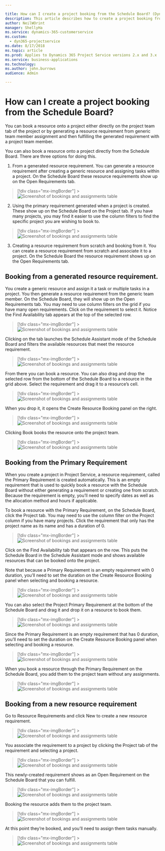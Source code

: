 ```yaml
---

title: How can I create a project booking from the Schedule Board? (Dynamics 365 for Project Service) | MicrosoftDocs
description: This article describes how to create a project booking from the Schedule Board in Dynamics 365 Project Service.
author: NeilWOrint 
manager: ShellyHa
ms.service: dynamics-365-customerservice
ms.custom:
  - dyn365-projectservice
ms.date: 8/17/2018
ms.topic: article
ms.prod: Applies to Dynamics 365 Project Service versions 2.x and 3.x 
ms.service: business-applications
ms.technology: 
ms.author: john.burrows
audience: Admin

---
```


# How can I create a project booking from the Schedule Board?

You can book a resource onto a project either directly on the project team tab of the project or by generating a resource requirement from generic team member assignment and then fulfilling the generated requirement with a project team member.

You can also book a resource onto a project directly from the Schedule Board. There are three options for doing this.

1. From a generated resource requirement. You can generate a resource requirement after creating a generic resource and assigning tasks within a project. On the Schedule Board these resource requirements show up on the Open Requirements tab.

> [!div class="mx-imgBorder"] > ![Screenshot of bookings and assignments table](media/FAQ-Project-Booking-Schedule-Board-1.png)

2. Using the primary requirement generated when a project is created. These show up on the Schedule Board on the Project tab. If you have many projects, you may find it easier to use the column filters to find the specific project you are wishing to book to.

> [!div class="mx-imgBorder"] > ![Screenshot of bookings and assignments table](media/FAQ-Project-Booking-Schedule-Board-2.png)

3. Creating a resource requirement from scratch and booking from it. You can create a resource requirement from scratch and associate it to a project. On the Schedule Board the resource requirement shows up on the Open Requirements tab.

## Booking from a generated resource requirement.

You create a generic resource and assign it a task or multiple tasks in a project. You then generate a resource requirement from the generic team member. On the Schedule Board, they will show up on the Open Requirements tab. You may need to use column filters on the grid if you have many open requirements. Click on the requirement to select it. Notice the Find Availability tab appears at the top of the selected row.

> [!div class="mx-imgBorder"] > ![Screenshot of bookings and assignments table](media/FAQ-Project-Booking-Schedule-Board-3.png)
 
Clicking on the tab launches the Schedule Assistant mode of the Schedule Board and filters the available resources that meet the resource requirement.

> [!div class="mx-imgBorder"] > ![Screenshot of bookings and assignments table](media/FAQ-Project-Booking-Schedule-Board-4.png)
 
From there you can book a resource.
You can also drag and drop the selected row from the bottom of the Schedule Board to a resource in the grid above. Select the requirement and drag it to a resource’s cell.

> [!div class="mx-imgBorder"] > ![Screenshot of bookings and assignments table](media/FAQ-Project-Booking-Schedule-Board-5.png)
 
When you drop it, it opens the Create Resource Booking panel on the right.

> [!div class="mx-imgBorder"] > ![Screenshot of bookings and assignments table](media/FAQ-Project-Booking-Schedule-Board-6.png)
 
Clicking Book books the resource onto the project team.

> [!div class="mx-imgBorder"] > ![Screenshot of bookings and assignments table](media/FAQ-Project-Booking-Schedule-Board-7.png)
 
## Booking from the Primary Requirement

When you create a project in Project Service, a resource requirement, called the Primary Requirement is created automatically. This is an empty requirement that is used to quickly book a resource with the Schedule Board without either generating a requirement or creating one from scratch. Because the requirement is empty, you’ll need to specify dates as well as the allocation method and hours if applicable. 

To book a resource with the Primary Requirement, on the Schedule Board, click the Project tab. You may need to use the column filter on the Project column if you have many projects.
Click the requirement that only has the project name as its name and has a duration of 0.
 
> [!div class="mx-imgBorder"] > ![Screenshot of bookings and assignments table](media/FAQ-Project-Booking-Schedule-Board-8.png)

Click on the Find Availability tab that appears on the row. This puts the Schedule Board in the Schedule Assistant mode and shows available resources that can be booked onto the project.

Note that because a Primary Requirement is an empty requirement with 0 duration, you’ll need to set the duration on the Create Resource Booking panel when selecting and booking a resource.

> [!div class="mx-imgBorder"] > ![Screenshot of bookings and assignments table](media/FAQ-Project-Booking-Schedule-Board-9.png)
 
You can also select the Project Primary Requirement at the bottom of the Schedule Board and drag it and drop it on a resource to book them.

> [!div class="mx-imgBorder"] > ![Screenshot of bookings and assignments table](media/FAQ-Project-Booking-Schedule-Board-10.png)
 
Since the Primary Requirement is an empty requirement that has 0 duration, you’ll need to set the duration on the Create Resource Booking panel when selecting and booking a resource.

> [!div class="mx-imgBorder"] > ![Screenshot of bookings and assignments table](media/FAQ-Project-Booking-Schedule-Board-11.png)
 
When you book a resource through the Primary Requirement on the Schedule Board, you add them to the project team without any assignments.

> [!div class="mx-imgBorder"] > ![Screenshot of bookings and assignments table](media/FAQ-Project-Booking-Schedule-Board-12.png)
 
## Booking from a new resource requirement

Go to Resource Requirements and click New to create a new resource requirement.

> [!div class="mx-imgBorder"] > ![Screenshot of bookings and assignments table](media/FAQ-Project-Booking-Schedule-Board-13.png)
 
You associate the requirement to a project by clicking the Project tab of the requirement and selecting a project.

> [!div class="mx-imgBorder"] > ![Screenshot of bookings and assignments table](media/FAQ-Project-Booking-Schedule-Board-14.png)
 
This newly-created requirement shows as an Open Requirement on the Schedule Board that you can fulfill.

> [!div class="mx-imgBorder"] > ![Screenshot of bookings and assignments table](media/FAQ-Project-Booking-Schedule-Board-15.png)

Booking the resource adds them to the project team.

> [!div class="mx-imgBorder"] > ![Screenshot of bookings and assignments table](media/FAQ-Project-Booking-Schedule-Board-16.png)
 
At this point they’re booked, and you’ll need to assign them tasks manually.

> [!div class="mx-imgBorder"] > ![Screenshot of bookings and assignments table](media/FAQ-Project-Booking-Schedule-Board-17.png)
 
